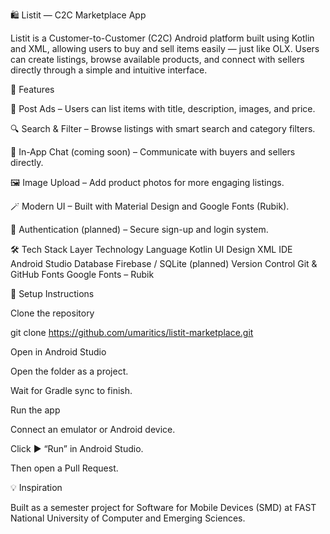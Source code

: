 🛍️ Listit — C2C Marketplace App

Listit is a Customer-to-Customer (C2C) Android platform built using Kotlin and XML, allowing users to buy and sell items easily — just like OLX.
Users can create listings, browse available products, and connect with sellers directly through a simple and intuitive interface.

🚀 Features

🧾 Post Ads – Users can list items with title, description, images, and price.

🔍 Search & Filter – Browse listings with smart search and category filters.

💬 In-App Chat (coming soon) – Communicate with buyers and sellers directly.

🖼️ Image Upload – Add product photos for more engaging listings.

🪄 Modern UI – Built with Material Design and Google Fonts (Rubik).

🔐 Authentication (planned) – Secure sign-up and login system.

🛠️ Tech Stack
Layer	Technology
Language	Kotlin
UI Design	XML
IDE	Android Studio
Database	Firebase / SQLite (planned)
Version Control	Git & GitHub
Fonts	Google Fonts – Rubik

🧩 Setup Instructions

Clone the repository

git clone https://github.com/umaritics/listit-marketplace.git


Open in Android Studio

Open the folder as a project.

Wait for Gradle sync to finish.

Run the app

Connect an emulator or Android device.

Click ▶️ “Run” in Android Studio.


Then open a Pull Request.


💡 Inspiration

Built as a semester project for Software for Mobile Devices (SMD) at
FAST National University of Computer and Emerging Sciences.
